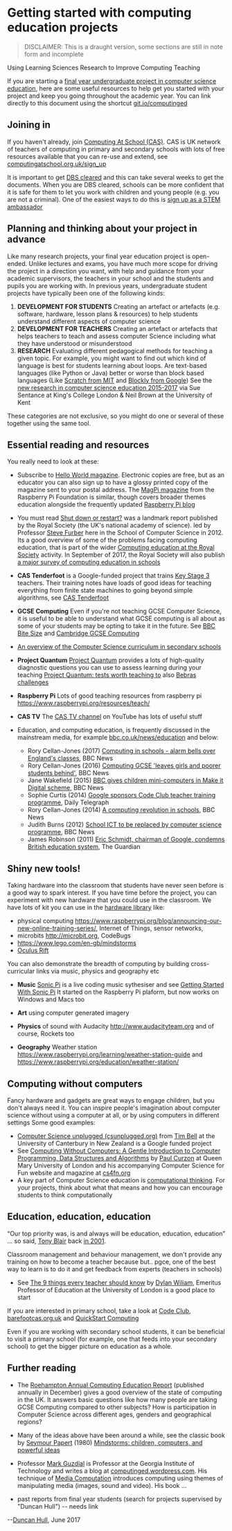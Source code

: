 # Getting started with computing education projects

> DISCLAIMER: This is a draught version, some sections are still in note form and incomplete

Using Learning Sciences Research to Improve Computing Teaching

If you are starting a [final year undergraduate project in computer science education](https://goo.gl/z9Hs9x), here are some useful resources to help get you started with your project and keep you going throughout the academic year. You can link directly to this document using the shortcut [git.io/computinged](http://git.io/computinged)

## Joining in
If you haven't already, join [Computing At School (CAS)](http://www.computingatschool.org.uk). CAS is UK network of teachers of computing in primary and secondary schools with lots of free resources available that you can re-use and extend, see [computingatschool.org.uk/sign_up](http://www.computingatschool.org.uk/sign_up)

It is important to get [DBS cleared](https://www.gov.uk/disclosure-barring-service-check/overview) and this can take several weeks to get the documents. When you are DBS cleared, schools can be more confident that it is safe for them to let you work with children and young people (e.g. you are not a criminal). One of the easiest ways to do this is [sign up as a STEM ambassador](https://www.stem.org.uk/stem-ambassadors/ambassadors)


## Planning and thinking about your project in advance

Like many research projects, your final year education project is open-ended. Unlike lectures and exams, you have much more scope for driving the project in a direction you want, with help and guidance from your academic supervisors, the teachers in your school and the students and pupils you are working with. In previous years, undergraduate student projects have typically been one of the following kinds:

1. **DEVELOPMENT FOR STUDENTS** Creating an artefact or artefacts (e.g. software, hardware, lesson plans & resources) to help students understand different aspects of computer science
2. **DEVELOPMENT FOR TEACHERS** Creating an artefact or artefacts that helps teachers to teach and assess computer Science including what they have understood or misunderstood
3. **RESEARCH** Evaluating different pedagogical methods for teaching a given topic. For example, you might want to find out which kind of language is best for students learning about loops. Are text-based languages (like Python or Java) better or worse than block based languages (Like [Scratch from MIT](https://scratch.mit.edu) and [Blockly from Google](https://developers.google.com/blockly)) See the [ new research in computer science education 2015-2017](http://community.computingatschool.org.uk/files/8842/original.pptx) via Sue Sentance at King's College London & Neil Brown at the University of Kent

These categories are not exclusive, so you might do one or several of these together using the same tool.

## Essential reading and resources

You really need to look at these:

* Subscribe to [Hello World magazine](https://helloworld.raspberrypi.org/helloworld). Electronic copies  are free, but as an educator you can also sign up to have a glossy printed copy of the magazine sent to your postal address. The [MagPi magazine](http://magpi.cc) from the Raspberry Pi Foundation is similar,  though covers broader themes education alongside the frequently updated [Raspberry Pi blog](https://www.raspberrypi.org/blog/)

* You must read [Shut down or restart?](https://royalsociety.org/topics-policy/projects/computing-in-schools/report/) was a landmark report published by the Royal Society (the UK's national academy of science).  led by Professor [Steve Furber](https://en.wikipedia.org/wiki/Steve_Furber) here in the School of Computer Science in 2012. Its a good overview of some of the problems facing computing education, that is part of the wider [Computing education at the Royal Society](https://royalsociety.org/topics-policy/projects/computing-education/) activity. In September of 2017, the Royal Society will also publish [a major survey of computing education in schools](https://royalsociety.org/news/2016/10/launch-computing-education-schools-survey/)

* **CAS Tenderfoot** is a Google-funded project that trains [Key Stage 3](https://en.wikipedia.org/wiki/Key_Stage_3) teachers. Their training notes have loads of good ideas for teaching everything from finite state machines to going beyond simple algorithms, see
[CAS Tenderfoot](https://www.computingatschool.org.uk/custom_pages/148-tft-available)

* **GCSE Computing** Even if you're not teaching GCSE Computer Science, it is useful to be able to understand what GCSE computing is all about as some of your students may be opting to take it in the future. See [BBC Bite Size](http://www.bbc.co.uk/education/subjects/z34k7ty) and [Cambridge GCSE Computing](https://www.cambridgegcsecomputing.org)
* [An overview of the Computer Science curriculum in secondary schools](http://www.computingatschool.org.uk/data/uploads/ComputingCurric.pdf)
* **Project Quantum** [Project Quantum](https://diagnosticquestions.com/Quantum) provides a lots of high-quality diagnostic questions you can use to assess learning during your teaching [Project Quantum: tests worth teaching to](
http://community.computingatschool.org.uk/resources/4382) also [Bebras challenges](http://challenge.bebras.uk/)

* **Raspberry Pi** Lots of good teaching resources from raspberry pi https://www.raspberrypi.org/resources/teach/

* **CAS TV** The [CAS TV channel](https://www.youtube.com/user/computingatschool ) on YouTube has lots of useful stuff

* Education, and computing education, is frequently discussed in the mainstream media, for example [bbc.co.uk/news/education](http://www.bbc.co.uk/news/education) and below:
    * Rory Cellan-Jones (2017) [Computing in schools - alarm bells over England's classes](http://www.bbc.co.uk/news/technology-40322796), BBC News
    * Rory Cellan-Jones (2016) [Computing GCSE 'leaves girls and poorer students behind'](http://www.bbc.co.uk/news/technology-38364076), BBC News
    * Jane Wakefield (2015) [BBC gives children mini-computers in Make it Digital scheme](http://www.bbc.co.uk/news/technology-31834927), BBC News
    * Sophie Curtis (2014) [Google sponsors Code Club teacher training programme](http://www.telegraph.co.uk/technology/google/10623652/Google-sponsors-Code-Club-teacher-training-programme.html), Daily Telegraph
    * Rory Cellan-Jones (2014) [A computing revolution in schools](http://www.bbc.co.uk/news/technology-29010511), BBC News
    * Judith Burns (2012) [School ICT to be replaced by computer science programme](http://www.bbc.co.uk/news/education-16493929), BBC News
    * James Robinson (2011) [Eric Schmidt, chairman of Google, condemns British education system](https://www.theguardian.com/technology/2011/aug/26/eric-schmidt-chairman-google-education), The Guardian

## Shiny new tools!

Taking hardware into the classroom that students have never seen before is a good way to spark interest. If you have time before the project, you can experiment with new hardware that you could use in the classroom. We have lots of kit you can use in the [hardware library](http://studentnet.cs.manchester.ac.uk/ugt/hardware/?view=ug) like:



* physical computing https://www.raspberrypi.org/blog/announcing-our-new-online-training-series/,  Internet of Things, sensor networks,
* microbits http://microbit.org, CodeBugs
* https://www.lego.com/en-gb/mindstorms
* [Oculus Rift](https://www.oculus.com)

You can also demonstrate the breadth of computing by building cross-curricular links via music, physics and geography etc

* **Music** [Sonic Pi](http://sonic-pi.net) is a live coding music sythesiser and see [Getting Started With Sonic Pi](https://www.raspberrypi.org/learning/getting-started-with-sonic-pi/) It started on the Raspberry Pi plaform, but now works on Windows and Macs too

* **Art** using computer generated imagery

* **Physics** of sound with Audacity http://www.audacityteam.org and of course, Rockets too

* **Geography**  Weather station https://www.raspberrypi.org/learning/weather-station-guide and https://www.raspberrypi.org/education/weather-station/


## Computing without computers
Fancy hardware and gadgets are great ways to engage children, but you don't always need it. You can inspire people's imagination about computer science without using a computer at all, or by using computers in different settings Some good examples:

* [Computer Science unplugged (csunplugged.org)](http://csunplugged.org) from [Tim Bell](http://www.cosc.canterbury.ac.nz/tim.bell/) at the University of Canterbury in New Zealand is a Google funded project
* See [Computing Without Computers: A Gentle Introduction to Computer Programming, Data Structures and Algorithms](http://www.eecs.qmul.ac.uk/~pc/research/education/puzzles/reading/cwcch13.pdf) by [Paul Curzon](http://www.eecs.qmul.ac.uk/~pc/) at Queen Mary University of London and his accompanying Computer Science for Fun website and magazine at [cs4fn.org](http://www.cs4fn.org)
* A key part of Computer Science education is [computational thinking](https://en.wikipedia.org/wiki/Computational_thinking). For your projects, think about what that means and how you can encourage students to think computationally

## Education, education, education

“Our top priority was, is and always will be education, education, education” ... so said, [Tony Blair](https://en.wikipedia.org/wiki/Tony_Blair) back [in 2001](https://www.theguardian.com/politics/2001/may/23/labour.tonyblair).

Classroom management and behaviour management, we don't provide any training on how to become a teacher because but.. pgce, one of the best way to learn is to do it and get feedback from experts (teachers in schools)

* See [The 9 things every teacher should know](https://www.tes.com/us/news/breaking-views/9-things-every-teacher-should-know) by [Dylan Wiliam](https://en.wikipedia.org/wiki/Dylan_Wiliam), Emeritus Professor of Education at the University of London is a good place to start

If you are interested in primary school, take a look at [Code Club](https://www.codeclub.org.uk), [barefootcas.org.uk]( https://barefootcas.org.uk) and [QuickStart Computing](https://community.computingatschool.org.uk/resources/3042)

Even if you are working with secondary school students, it can be beneficial to visit a primary school (for example, one that feeds into your secondary school) to get the bigger picture on education as a whole.

## Further reading
* The [Roehampton Annual Computing Education Report](https://drive.google.com/file/d/0B1xf_L-jCIzYZmZDbFAzb3BPUEk/view) (published annually in December) gives a good overview of the state of computing in the UK. It answers basic questions like how many people are taking GCSE Computing compared to other subjects? How is participation in Computer Science across different ages, genders and geographical regions?
* Many of the ideas above have been around a while, see the classic book by [Seymour Papert](https://en.wikipedia.org/wiki/Seymour_Papert) (1980) [Mindstorms: children, computers, and powerful ideas](http://dl.acm.org/citation.cfm?id=1095592)  


* Professor [Mark Guzdial](https://en.wikipedia.org/wiki/Mark_Guzdial) is Professor at the Georgia Institute of Technology and writes a blog at [computinged.wordpress.com](https://computinged.wordpress.com). His technique of [Media Computation](http://coweb.cc.gatech.edu/mediaComp-teach) introduces  computing using themes of manipulating media (images, sound and video). His book ...

* past reports from final year students (search for projects supervised by "Duncan Hull") -- needs link


--[Duncan Hull](http://www.cs.man.ac.uk/~hulld), June 2017
